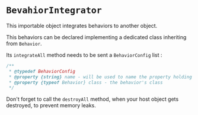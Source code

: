 # `BevahiorIntegrator`

This importable object integrates behaviors to another object.

This behaviors can be declared implementing a dedicated class inheriting from `Behavior`.

Its `integrateAll` method needs to be sent a `BehaviorConfig` list :

```js
/**
 * @typedef BehaviorConfig
 * @property {string} name - will be used to name the property holding the behavior's object in the host object
 * @property {typeof Behavior} class - the behavior's class
 */
```

Don't forget to call the `destroyAll` method, when your host object gets destroyed, to prevent memory leaks.